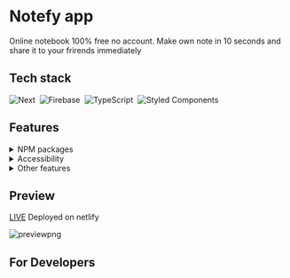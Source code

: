 # Notefy app

Online notebook 100% free no account. Make own note in 10 seconds and share it to your frirends immediately  
 
## Tech stack

![Next](https://img.shields.io/badge/-Next.js-05122A?style=flat&logo=Next.js)&nbsp;
![Firebase](https://img.shields.io/badge/-Firebase-05122A?style=flat&logo=Firebase)&nbsp;
![TypeScript](https://img.shields.io/badge/-TypeScript-05122A?style=flat&logo=typescript)&nbsp;
![Styled Components](https://img.shields.io/badge/-styled_components-05122A?style=flat&logo=styled-components)&nbsp;

## Features 

<details> 
  <summary> NPM packages </summary>
   
  * framer-motion
  * react-icons 
  * react-firebase-hooks
  * react-copy-to-clipboard
  * styled-normalize
  * sass
  * nprogress
  * nookies
 
</details>

<details> 
  <summary> Accessibility </summary>
  
  * RWD
  * Semantic HTML
  * WAI-ARIA
  * Focus Control
  * Designing for Screen Reader

</details>

<details> 
  <summary> Other features </summary>

 * Mobile first
 * Context 
 * Dark mode
 * Absolute imports
 * Custom hooks
 
</details>


## Preview

[LIVE](https://app.netlify.com/sites/admiring-heyrovsky-a8f15b/overview) Deployed on netlify

![previewpng](https://user-images.githubusercontent.com/43968748/128223199-2d793711-6535-45ae-b660-51361dea5b96.png)

## For Developers 


